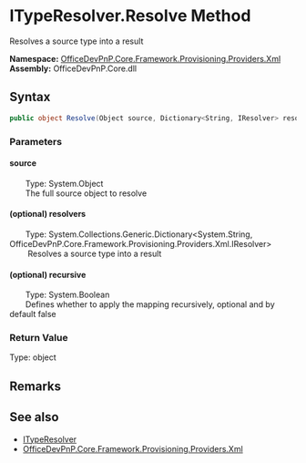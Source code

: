 # ITypeResolver.Resolve Method  
 Resolves a source type into a result   

**Namespace:** [OfficeDevPnP.Core.Framework.Provisioning.Providers.Xml](OfficeDevPnP.Core.Framework.Provisioning.Providers.Xml.md)  
**Assembly:** OfficeDevPnP.Core.dll  
## Syntax
```C#
public object Resolve(Object source, Dictionary<String, IResolver> resolvers, Boolean recursive)
```
### Parameters
#### source  
&emsp;&emsp;Type: System.Object  
&emsp;&emsp;The full source object to resolve  

  

#### (optional) resolvers  
&emsp;&emsp;Type: System.Collections.Generic.Dictionary&lt;System.String, OfficeDevPnP.Core.Framework.Provisioning.Providers.Xml.IResolver&gt;  
&emsp;&emsp; Resolves a source type into a result   

  

#### (optional) recursive  
&emsp;&emsp;Type: System.Boolean  
&emsp;&emsp;Defines whether to apply the mapping recursively, optional and by default false  

  

### Return Value
Type: object  

## Remarks
  
## See also
- [ITypeResolver](OfficeDevPnP.Core.Framework.Provisioning.Providers.Xml.ITypeResolver.md) 
- [OfficeDevPnP.Core.Framework.Provisioning.Providers.Xml](OfficeDevPnP.Core.Framework.Provisioning.Providers.Xml.md) 
